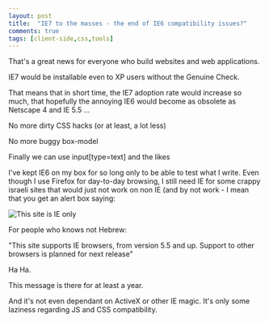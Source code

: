 ```yaml
---
layout: post
title:  "IE7 to the masses - the end of IE6 compatibility issues?"
comments: true
tags: [client-side,css,tools]
---
```



That's a great news for everyone who build websites and web applications.

IE7 would be installable even to XP users without the Genuine Check.

That means that in short time, the IE7 adoption rate would increase so much, that hopefully the annoying IE6 would become as obsolete as Netscape 4 and IE 5.5 ...



No more dirty CSS hacks (or at least, a lot less)

No more buggy box-model

Finally we can use input[type=text] and the likes



I've kept IE6 on my box for so long only to be able to test what I write. Even though I use Firefox for day-to-day browsing, I still need IE for some crappy israeli sites that would just not work on non IE (and by not work - I mean that you get an alert box saying:

![This site is IE only](http://kenegozi.com/Blog/uploaded/WindowsLiveWriter/IE7tothemassestheendofIE6compatibilityis_BB5D/04f348e7-4909-48a7-8e7a-66a2ee4f68ad.png)

For people who knows not Hebrew:

"This site supports IE browsers, from version 5.5 and up. Support to other browsers is planned for next release"

Ha Ha.

This message is there for at least a year.

And it's not even dependant on ActiveX or other IE magic. It's only some laziness regarding JS and CSS compatibility.

